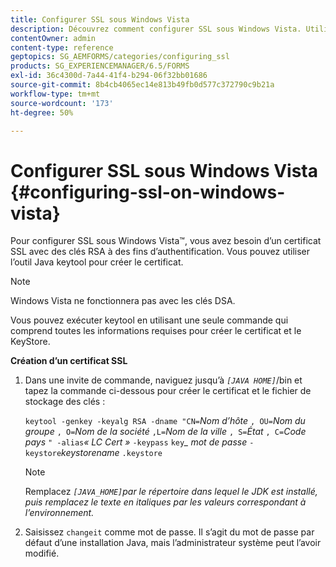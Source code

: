 ```yaml
---
title: Configurer SSL sous Windows Vista
description: Découvrez comment configurer SSL sous Windows Vista. Utilisez et exécutez l’outil Java Keytool pour générer le certificat SSL avec des clés RSA pour l’authentification.
contentOwner: admin
content-type: reference
geptopics: SG_AEMFORMS/categories/configuring_ssl
products: SG_EXPERIENCEMANAGER/6.5/FORMS
exl-id: 36c4300d-7a44-41f4-b294-06f32bb01686
source-git-commit: 8b4cb4065ec14e813b49fb0d577c372790c9b21a
workflow-type: tm+mt
source-wordcount: '173'
ht-degree: 50%

---
```


# Configurer SSL sous Windows Vista {#configuring-ssl-on-windows-vista}

Pour configurer SSL sous Windows Vista™, vous avez besoin d’un certificat SSL avec des clés RSA à des fins d’authentification. Vous pouvez utiliser l’outil Java keytool pour créer le certificat.

>[!NOTE]
>
>Windows Vista ne fonctionnera pas avec les clés DSA.

Vous pouvez exécuter keytool en utilisant une seule commande qui comprend toutes les informations requises pour créer le certificat et le KeyStore.

**Création d’un certificat SSL**

1. Dans une invite de commande, naviguez jusqu’à *`[JAVA HOME]`*/bin et tapez la commande ci-dessous pour créer le certificat et le fichier de stockage des clés :

   `keytool -genkey -keyalg RSA -dname "CN=`*Nom d’hôte* `, OU=`*Nom du groupe* `, O=`*Nom de la société* `,L=`*Nom de la ville* `, S=`*État* `, C=`*Code pays* `" -alias`*« LC Cert »* `-keypass` `key`*_* *mot de passe* `-keystore`*keystorename* `.keystore`

   >[!NOTE]
   >
   >Remplacez *`[JAVA_HOME]`par le répertoire dans lequel le JDK est installé, puis remplacez le texte en italiques par les valeurs correspondant à l’environnement.*

1. Saisissez `changeit` comme mot de passe. Il s’agit du mot de passe par défaut d’une installation Java, mais l’administrateur système peut l’avoir modifié.
